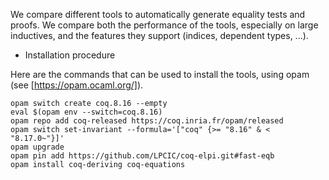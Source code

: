We compare different tools to automatically generate equality tests and proofs.
We compare both the performance of the tools, especially on large inductives,
and the features they support (indices, dependent types, ...).

* Installation procedure

Here are the commands that can be used to install the tools, using opam
(see [https://opam.ocaml.org/]).

```
opam switch create coq.8.16 --empty
eval $(opam env --switch=coq.8.16)
opam repo add coq-released https://coq.inria.fr/opam/released
opam switch set-invariant --formula='["coq" {>= "8.16" & < "8.17.0~"}]'
opam upgrade
opam pin add https://github.com/LPCIC/coq-elpi.git#fast-eqb
opam install coq-deriving coq-equations
```
